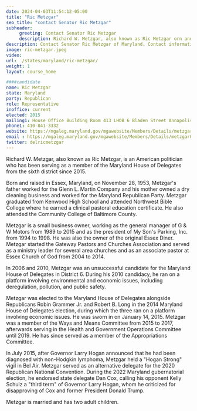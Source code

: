 ```yaml
---
date: 2024-04-03T11:54:12-05:00
title: "Ric Metzgar"
seo_title: "contact Senator Ric Metzgar"
subheader:
     greeting: Contact Senator Ric Metzgar
     description: Richard W. Metzgar, also known as Ric Metzgar orn and raised in Essex, Maryland, on November 28, 1953, is an American politician who has been serving as a member of the Maryland House of Delegates from the sixth district since 2015.
description: Contact Senator Ric Metzgar of Maryland. Contact information for Ric Metzgar includes email address, phone number, and mailing address.
image: ric-metzgar.jpeg
video:
url:  /states/maryland/ric-metzgar/
weight: 1
layout: course_home

####candidate
name: Ric Metzgar
state: Maryland
party: Republican
role: Representative
inoffice: current
elected: 2015
mailing1: House Office Building Room 413 LHOB 6 Bladen Street Annapolis, MD 21401
phone1: 410-841-3332
website: https://mgaleg.maryland.gov/mgawebsite/Members/Details/metzgar01/
email : https://mgaleg.maryland.gov/mgawebsite/Members/Details/metzgar01/
twitter: delricmetzgar
---
```


Richard W. Metzgar, also known as Ric Metzgar, is an American politician who has been serving as a member of the Maryland House of Delegates from the sixth district since 2015.

Born and raised in Essex, Maryland, on November 28, 1953, Metzgar's father worked for the Glenn L. Martin Company and his mother owned a dry cleaning business and worked for the Maryland Republican Party. Metzgar graduated from Kenwood High School and attended Northwest Bible College where he earned a clinical pastoral education certificate. He also attended the Community College of Baltimore County.

Metzgar is a small business owner, working as the general manager of G & W Motors from 1989 to 2015 and as the president of My Son's Parking, Inc. from 1994 to 1998. He was also the owner of the original Essex Diner. Metzgar started the Gateway Pastors and Churches Association and served as a ministry leader for several area churches and as an associate pastor at Essex Church of God from 2004 to 2014.

In 2006 and 2010, Metzgar was an unsuccessful candidate for the Maryland House of Delegates in District 6. During his 2010 candidacy, he ran on a platform involving environmental and economic issues, including deregulation, pollution, and public safety.

Metzgar was elected to the Maryland House of Delegates alongside Republicans Robin Grammer Jr. and Robert B. Long in the 2014 Maryland House of Delegates election, during which the three ran on a platform involving economic issues. He was sworn in on January 14, 2015. Metzgar was a member of the Ways and Means Committee from 2015 to 2017, afterwards serving in the Health and Government Operations Committee until 2019. He has since served as a member of the Appropriations Committee.

In July 2015, after Governor Larry Hogan announced that he had been diagnosed with non-Hodgkin lymphoma, Metzgar held a "Hogan Strong" vigil in Bel Air. Metzgar served as an alternative delegate for the 2020 Republican National Convention. During the 2022 Maryland gubernatorial election, he endorsed state delegate Dan Cox, calling his opponent Kelly Schulz a "third term" of Governor Larry Hogan, whom he criticized for disapproving of Cox and former President Donald Trump.

Metzgar is married and has two adult children.

